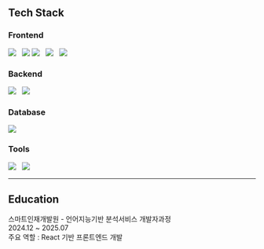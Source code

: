 ## Tech Stack

<h3>Frontend</h3>
<div>
  <img src="https://img.shields.io/badge/React-61DAFB?style=for-the-badge&logo=react&logoColor=black" style="margin-right:8px"/>
    <img src="https://img.shields.io/badge/Vite-646CFF?style=for-the-badge&logo=vite&logoColor=white"/>
  <img src="https://img.shields.io/badge/JavaScript-F7DF1E?style=for-the-badge&logo=javascript&logoColor=black" style="margin-right:8px"/>
  <img src="https://img.shields.io/badge/HTML5-E34F26?style=for-the-badge&logo=html5&logoColor=white" style="margin-right:8px"/>
  <img src="https://img.shields.io/badge/CSS3-1572B6?style=for-the-badge&logo=css3&logoColor=white" style="margin-right:8px"/>
</div>

<h3>Backend</h3>
<div>
  <img src="https://img.shields.io/badge/Spring Boot-6DB33F?style=for-the-badge&logo=springboot&logoColor=white" style="margin-right:8px"/>
  <img src="https://img.shields.io/badge/Python-3776AB?style=for-the-badge&logo=python&logoColor=white" style="margin-right:8px"/>
</div>

<h3>Database</h3>
<div>
  <img src="https://img.shields.io/badge/MySQL-4479A1?style=for-the-badge&logo=mysql&logoColor=white" style="margin-right:8px"/>
</div>

<h3>Tools</h3>
<div>
  <img src="https://img.shields.io/badge/VS Code-007ACC?style=for-the-badge&logo=visualstudiocode&logoColor=white" style="margin-right:8px"/>
  <img src="https://img.shields.io/badge/Figma-F24E1E?style=for-the-badge&logo=figma&logoColor=white"/>
</div>


<hr>


## Education  
스마트인재개발원 - 언어지능기반 분석서비스 개발자과정<br>
2024.12 ~ 2025.07  
주요 역할 : React 기반 프론트엔드 개발
